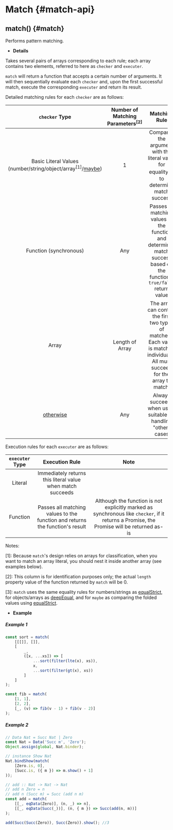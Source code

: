 # Match {#match-api}

## match() {#match}

Performs pattern matching.

-   **Details**

Takes several pairs of arrays corresponding to each rule; each array contains two elements, referred to here as `checker` and `executer`.

`match` will return a function that accepts a certain number of arguments. It will then sequentially evaluate each `checker` and, upon the first successful match, execute the corresponding `executer` and return its result.

Detailed matching rules for each `checker` are as follows:

|                   `checker` Type                   | Number of Matching Parameters<sup>[2]</sup> |                                     Matching Rule                                      |
| :------------------------------------------------: | :-----------------------------------------: | :------------------------------------------------------------------------------------: |
| Basic Literal Values (number/string/object/array<sup>[1]</sup>/[maybe](/api/maybe.html#maybe)) |                    1                     | Compares the argument with the literal value for equality<sup>[3]</sup> to determine match success |
|               Function (synchronous)               |                   Any                    | Passes all matching values to the function and determines match success based on the function's `true/false` return value |
|                       Array                        |              Length of Array              | The array can contain the first two types of matchers. Each value is matched individually. All must succeed for the array to match. |
| [otherwise](/api/placeholder.html#otherwise)       |                   Any                    | Always succeeds when used, suitable for handling "other" cases |

Execution rules for each `executer` are as follows:

| `executer` Type |                      Execution Rule                       |                                                     Note                                                      |
| :-------------: | :--------------------------------------------------------: | :------------------------------------------------------------------------------------------------------------: |
|    Literal      | Immediately returns this literal value when match succeeds |                                                                                                               |
|    Function     | Passes all matching values to the function and returns the function's result | Although the function is not explicitly marked as synchronous like `checker`, if it returns a Promise, the Promise will be returned as-is |

Notes:

[1]: Because `match`'s design relies on arrays for classification, when you want to match an array literal, you should nest it inside another array (see examples below).

[2]: This column is for identification purposes only; the actual `length` property value of the function returned by `match` will be 0.

[3]: `match` uses the same equality rules for numbers/strings as [equalStrict](/api/logic.html#equalstrict), for objects/arrays as [deepEqual](/api/logic.html#deepequal), and for `maybe` as comparing the folded values using [equalStrict](/api/logic.html#equalstrict).

-   **Example**

##### Example 1

```js
const sort = match(
	[[[]], []],
	[
		_,
		([x, ...xs]) => [
			...sort(filter(lte(x), xs)),
			x,
			...sort(filter(gt(x), xs))
		]
	]
);

const fib = match(
    [1, 1],
    [2, 2],
    [_, (v) => fib(v - 1) + fib(v - 2)]
);
```

##### Example 2

```js
// Data Nat = Succ Nat | Zero
const Nat = Data('Succ m', 'Zero');
Object.assign(global, Nat.binder);

// instance Show Nat
Nat.bindShow(match(
    [Zero.is, 0],
    [Succ.is, ({ m }) => m.show() + 1]
));

// add :: Nat -> Nat -> Nat
// add n Zero = n
// add n (Succ m) = Succ (add n m)
const add = match(
	[[_, eqData(Zero)], (n, _) => n],
	[[_, eqData(Succ(_))], (n, { m }) => Succ(add(n, m))]
);

add(Succ(Succ(Zero)), Succ(Zero)).show(); //3
```

